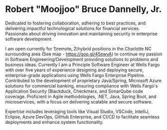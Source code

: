 # Robert "Moojjoo" Bruce Dannelly, Jr.

Dedicated to fostering collaboration, adhering to best practices, and delivering impactful technological solutions for financial services. Passionate about driving innovation and maintaining security in enterprise software development.

I am open currently for 1)remote, 2)hybrid positions in the Charlotte NC surrounding area (See map - https://goo.gl/45ewvA) to continue my passion in Software Engineering/Development providing solutions to problems and business ideas.  Currently I am a Principle Software Engineer at Wells Fargo with over five years of experience designing and deploying secure, enterprise-grade applications using Wells Fargo Enterprise Pipeline. Contributed to the development of proprietary Java/Spring, Microsoft Azure solutions for commercial banking, ensuring compliance with Wells Fargo's Application Security (Blackduck, Checkmarx, and SonarQube code coverage. Proficient in Agile methodologies, .NET, Java, Spring Boot, and microservices, with a focus on delivering scalable and secure software.  

Expertise includes leveraging tools like Visual Studio, VSCode, IntelliJ, Eclipse, Azure DevOps, GitHub Enterprise, and CI/CD to facilitate seamless deployments and enhance system functionality.
